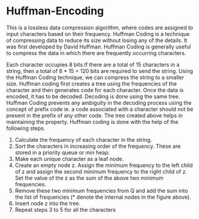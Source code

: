 # Huffman-Encoding
This is a lossless data compression algorithm, where codes are assigned to input characters based on their frequency.
Huffman Coding is a technique of compressing data to reduce its size without losing any of the details. It was first developed by David Huffman.
Huffman Coding is generally useful to compress the data in which there are frequently occurring characters.

Each character occupies 8 bits.If there are a total of 15 characters in a string, then a total of 8 * 15 = 120 bits are required to send the string.
Using the Huffman Coding technique, we can compress the string to a smaller size.
Huffman coding first creates a tree using the frequencies of the character and then generates code for each character.
Once the data is encoded, it has to be decoded. Decoding is done using the same tree.
Huffman Coding prevents any ambiguity in the decoding process using the concept of prefix code ie. a code associated with a character should not be present in the prefix of any other code. The tree created above helps in maintaining the property.
Huffman coding is done with the help of the following steps.
1. Calculate the frequency of each character in the string.
2. Sort the characters in increasing order of the frequency. These are stored in a priority queue or min heap.
3. Make each unique character as a leaf node.
4. Create an empty node z. Assign the minimum frequency to the left child of z and assign the second minimum frequency to the right child of z. Set the value of the z as the sum of the above two minimum frequencies.
5. Remove these two minimum frequencies from Q and add the sum into the list of frequencies (* denote the internal nodes in the figure above).
6. Insert node z into the tree.
7. Repeat steps 3 to 5 for all the characters



